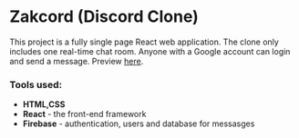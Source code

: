 # Zakcord (Discord Clone)

This project is a fully single page React web application.
The clone only includes one real-time chat room. Anyone with a Google account can login and send a message.
Preview [here](https://zak1999.github.io/zakcord/).

### Tools used:

- **HTML,CSS**
- **React** - the front-end framework
- **Firebase** - authentication, users and database for messasges


